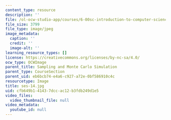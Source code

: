 ```yaml
---
content_type: resource
description: ''
file: /ol-ocw-studio-app/courses/6-00sc-introduction-to-computer-science-and-programming-spring-2011/cfb649b141437dccac12b3fdb249d1e5_ses-14.jpg
file_size: 3799
file_type: image/jpeg
image_metadata:
  caption: ''
  credit: ''
  image-alt: ''
learning_resource_types: []
license: https://creativecommons.org/licenses/by-nc-sa/4.0/
ocw_type: OCWImage
parent_title: Sampling and Monte Carlo Simulation
parent_type: CourseSection
parent_uid: eb6bcb74-e4a6-c927-a72e-0bf586910c4c
resourcetype: Image
title: ses-14.jpg
uid: cfb649b1-4143-7dcc-ac12-b3fdb249d1e5
video_files:
  video_thumbnail_file: null
video_metadata:
  youtube_id: null
---
```

